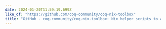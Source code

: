 ```yaml
---
date: 2024-01-20T11:59:19.699Z
like_of: "https://github.com/coq-community/coq-nix-toolbox"
title: "GitHub - coq-community/coq-nix-toolbox: Nix helper scripts to automate local builds and CI [maintainers=@CohenCyril,@Zimmi48]"
---
```

